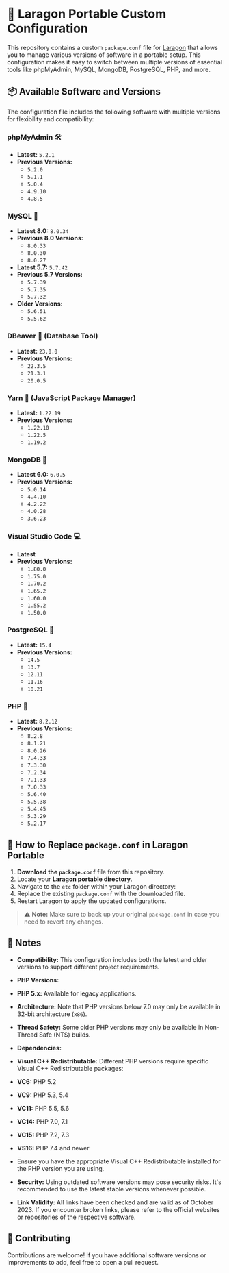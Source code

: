 # 🚀 Laragon Portable Custom Configuration

This repository contains a custom `package.conf` file for [Laragon](https://laragon.org/) that allows you to manage various versions of software in a portable setup. This configuration makes it easy to switch between multiple versions of essential tools like phpMyAdmin, MySQL, MongoDB, PostgreSQL, PHP, and more.

## 📦 Available Software and Versions

The configuration file includes the following software with multiple versions for flexibility and compatibility:

### **phpMyAdmin** 🛠️

- **Latest:** `5.2.1`
- **Previous Versions:**
  - `5.2.0`
  - `5.1.1`
  - `5.0.4`
  - `4.9.10`
  - `4.8.5`

### **MySQL** 🐬

- **Latest 8.0:** `8.0.34`
- **Previous 8.0 Versions:**
  - `8.0.33`
  - `8.0.30`
  - `8.0.27`
- **Latest 5.7:** `5.7.42`
- **Previous 5.7 Versions:**
  - `5.7.39`
  - `5.7.35`
  - `5.7.32`
- **Older Versions:**
  - `5.6.51`
  - `5.5.62`

### **DBeaver** 🐤 (Database Tool)

- **Latest:** `23.0.0`
- **Previous Versions:**
  - `22.3.5`
  - `21.3.1`
  - `20.0.5`

### **Yarn** 🧶 (JavaScript Package Manager)

- **Latest:** `1.22.19`
- **Previous Versions:**
  - `1.22.10`
  - `1.22.5`
  - `1.19.2`

### **MongoDB** 🍃

- **Latest 6.0:** `6.0.5`
- **Previous Versions:**
  - `5.0.14`
  - `4.4.10`
  - `4.2.22`
  - `4.0.28`
  - `3.6.23`

### **Visual Studio Code** 💻

- **Latest**
- **Previous Versions:**
  - `1.80.0`
  - `1.75.0`
  - `1.70.2`
  - `1.65.2`
  - `1.60.0`
  - `1.55.2`
  - `1.50.0`

### **PostgreSQL** 🐘

- **Latest:** `15.4`
- **Previous Versions:**
  - `14.5`
  - `13.7`
  - `12.11`
  - `11.16`
  - `10.21`

### **PHP** 🐘

- **Latest:** `8.2.12`
- **Previous Versions:**
  - `8.2.8`
  - `8.1.21`
  - `8.0.26`
  - `7.4.33`
  - `7.3.30`
  - `7.2.34`
  - `7.1.33`
  - `7.0.33`
  - `5.6.40`
  - `5.5.38`
  - `5.4.45`
  - `5.3.29`
  - `5.2.17`

## 🔧 How to Replace `package.conf` in Laragon Portable

1. **Download the `package.conf`** file from this repository.
2. Locate your **Laragon portable directory**.
3. Navigate to the `etc` folder within your Laragon directory:
4. Replace the existing `package.conf` with the downloaded file.
5. Restart Laragon to apply the updated configurations.

> ⚠️ **Note:** Make sure to back up your original `package.conf` in case you need to revert any changes.

## 📝 Notes

- **Compatibility:** This configuration includes both the latest and older versions to support different project requirements.

- **PHP Versions:**
- **PHP 5.x:** Available for legacy applications.
- **Architecture:** Note that PHP versions below 7.0 may only be available in 32-bit architecture (`x86`).
- **Thread Safety:** Some older PHP versions may only be available in Non-Thread Safe (NTS) builds.

- **Dependencies:**
- **Visual C++ Redistributable:** Different PHP versions require specific Visual C++ Redistributable packages:
 - **VC6:** PHP 5.2
 - **VC9:** PHP 5.3, 5.4
 - **VC11:** PHP 5.5, 5.6
 - **VC14:** PHP 7.0, 7.1
 - **VC15:** PHP 7.2, 7.3
 - **VS16:** PHP 7.4 and newer
- Ensure you have the appropriate Visual C++ Redistributable installed for the PHP version you are using.

- **Security:** Using outdated software versions may pose security risks. It's recommended to use the latest stable versions whenever possible.

- **Link Validity:** All links have been checked and are valid as of October 2023. If you encounter broken links, please refer to the official websites or repositories of the respective software.

## 🤝 Contributing

Contributions are welcome! If you have additional software versions or improvements to add, feel free to open a pull request.


